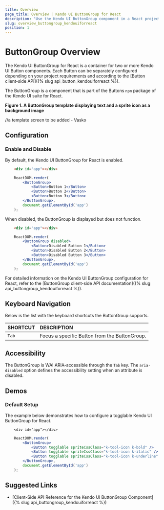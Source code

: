```yaml
---
title: Overview
page_title: Overview | Kendo UI ButtonGroup for React
description: "Use the Kendo UI ButtonGroup component in a React project."
slug: overview_buttongroup_kendouiforreact
position: 1
---
```


# ButtonGroup Overview

The Kendo UI ButtonGroup for React is a container for two or more Kendo UI Button components. Each Button can be separately configured depending on your project requirements and according to the [Button client-side API]({% slug api_button_kendouiforreact %}).  

The ButtonGroup is a component that is part of the Buttons `npm` package of the Kendo UI suite for React.

**Figure 1. A ButtonGroup template displaying text and a sprite icon as a background image**

//a template screen to be added - Vasko

## Configuration

### Enable and Disable

By default, the Kendo UI ButtonGroup for React is enabled.

```html
    <div id="app"></div>    
```
```jsx
    ReactDOM.render(
        <ButtonGroup>
            <Button>Button 1</Button>
            <Button>Button 2</Button>
            <Button>Button 3</Button>
        </ButtonGroup>,
        document.getElementById('app')
    );
```

When disabled, the ButtonGroup is displayed but does not function.

```html
    <div id="app"></div>    
```
```jsx
    ReactDOM.render(
        <ButtonGroup disabled>
            <Button>Disabled Button 1</Button>
            <Button>Disabled Button 2</Button>
            <Button>Disabled Button 3</Button>
        </ButtonGroup>,
        document.getElementById('app')
    );
```

For detailed information on the Kendo UI ButtonGroup configuration for React, refer to the [ButtonGroup client-side API documentation]({% slug api_buttongroup_kendouiforreact %}).

## Keyboard Navigation

Below is the list with the keyboard shortcuts the ButtonGroup supports.

| SHORTCUT                            | DESCRIPTION         |
|:---                                 |:---                 |
| `Tab`                               | Focus a specific Button from the ButtonGroup. |

## Accessibility

The ButtonGroup is WAI ARIA-accessible through the `Tab` key. The `aria-disabled` option defines the accessibility setting when an attribute is disabled.

## Demos

### Default Setup

The example below demonstrates how to configure a togglable Kendo UI ButtonGroup for React.

```html-preview
    <div id="app"></div>    
```
```jsx
    ReactDOM.render(
        <ButtonGroup>
            <Button togglable spriteCssClass="k-tool-icon k-bold" />
            <Button togglable spriteCssClass="k-tool-icon k-italic" />
            <Button togglable spriteCssClass="k-tool-icon k-underline" />
        </ButtonGroup>,
        document.getElementById('app')
    );
```

## Suggested Links

* [Client-Side API Reference for the Kendo UI ButtonGroup Component]({% slug api_buttongroup_kendouiforreact %})
